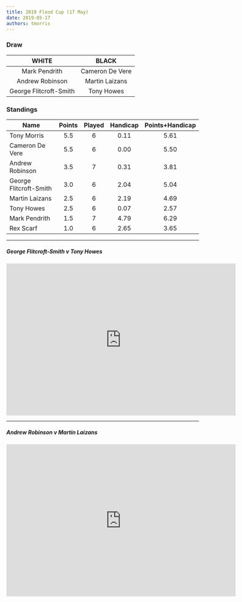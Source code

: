 ```yaml
---
title: 2019 Flood Cup (17 May)
date: 2019-05-17
authors: tmorris
---
```


### Draw

| WHITE                  | BLACK                  |
|:----------------------:|:----------------------:|
| Mark Pendrith          | Cameron De Vere        |
| Andrew Robinson        | Martin Laizans         |
| George Flitcroft-Smith | Tony Howes             |

### Standings

| Name                   | Points | Played | Handicap | Points+Handicap |
| ---------------------- |:------:|:------:|:--------:|:---------------:|
| Tony Morris            | 5.5    | 6      | 0.11     | 5.61            |
| Cameron De Vere        | 5.5    | 6      | 0.00     | 5.50            |
| Andrew Robinson        | 3.5    | 7      | 0.31     | 3.81            |
| George Flitcroft-Smith | 3.0    | 6      | 2.04     | 5.04            |
| Martin Laizans         | 2.5    | 6      | 2.19     | 4.69            |
| Tony Howes             | 2.5    | 6      | 0.07     | 2.57            |
| Mark Pendrith          | 1.5    | 7      | 4.79     | 6.29            |
| Rex Scarf              | 1.0    | 6      | 2.65     | 3.65            |

----

##### George Flitcroft-Smith v Tony Howes

<iframe src="https://lichess.org/embed/Q5l90v9g?theme=auto&amp;bg=auto" width=600 height=397 frameborder=0></iframe>

----

##### Andrew Robinson v Martin Laizans

<iframe src="https://lichess.org/embed/EYGFGsRi?theme=auto&amp;bg=auto" width=600 height=397 frameborder=0></iframe>
